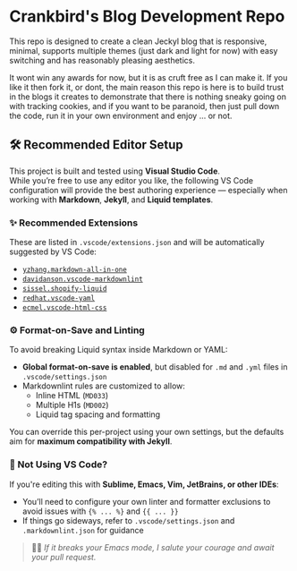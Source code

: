 # Crankbird's Blog Development Repo

This repo is designed to create a clean Jeckyl blog that is responsive, minimal,
supports multiple themes (just dark and light for now) with easy switching and has reasonably pleasing aesthetics.

It wont win any awards for now, but it is as cruft free as I can make it. If you
like it then fork it, or dont, the main reason this repo is here is to build
trust in the blogs it creates to demonstrate that there is nothing sneaky going
on with tracking cookies, and if you want to be paranoid, then just pull down
the code, run it in your own environment and enjoy ... or not.

## 🛠 Recommended Editor Setup

This project is built and tested using **Visual Studio Code**.  
While you’re free to use any editor you like, the following VS Code
configuration will provide the best authoring experience — especially when
working with **Markdown**, **Jekyll**, and **Liquid templates**.

### ✨ Recommended Extensions

These are listed in `.vscode/extensions.json` and will be automatically suggested by VS Code:

- [`yzhang.markdown-all-in-one`](https://marketplace.visualstudio.com/items?itemName=yzhang.markdown-all-in-one)
- [`davidanson.vscode-markdownlint`](https://marketplace.visualstudio.com/items?itemName=davidanson.vscode-markdownlint)
- [`sissel.shopify-liquid`](https://marketplace.visualstudio.com/items?itemName=sissel.shopify-liquid)
- [`redhat.vscode-yaml`](https://marketplace.visualstudio.com/items?itemName=redhat.vscode-yaml)
- [`ecmel.vscode-html-css`](https://marketplace.visualstudio.com/items?itemName=ecmel.vscode-html-css)

### ⚙️ Format-on-Save and Linting

To avoid breaking Liquid syntax inside Markdown or YAML:

- **Global format-on-save is enabled**, but disabled for `.md` and `.yml` files in `.vscode/settings.json`
- Markdownlint rules are customized to allow:
  - Inline HTML (`MD033`)
  - Multiple H1s (`MD002`)
  - Liquid tag spacing and formatting

You can override this per-project using your own settings, but the defaults aim for **maximum compatibility with Jekyll**.

### 🧠 Not Using VS Code?

If you're editing this with **Sublime, Emacs, Vim, JetBrains, or other IDEs**:
- You’ll need to configure your own linter and formatter exclusions to avoid issues with `{% ... %}` and `{{ ... }}`
- If things go sideways, refer to `.vscode/settings.json` and `.markdownlint.json` for guidance

> 🕵️‍♂️ _If it breaks your Emacs mode, I salute your courage and await your pull request._